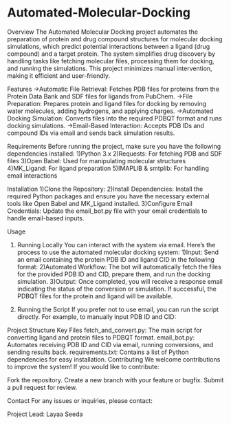 # Automated-Molecular-Docking

Overview
The Automated Molecular Docking project automates the preparation of protein and drug compound structures for molecular docking simulations, which predict potential interactions between a ligand (drug compound) and a target protein. The system simplifies drug discovery by handling tasks like fetching molecular files, processing them for docking, and running the simulations. This project minimizes manual intervention, making it efficient and user-friendly.

Features
->Automatic File Retrieval: Fetches PDB files for proteins from the Protein Data Bank and SDF files for ligands from PubChem.
->File Preparation: Prepares protein and ligand files for docking by removing water molecules, adding hydrogens, and applying charges.
->Automated Docking Simulation: Converts files into the required PDBQT format and runs docking simulations.
->Email-Based Interaction: Accepts PDB IDs and compound IDs via email and sends back simulation results.

Requirements
Before running the project, make sure you have the following dependencies installed:
1)Python 3.x
2)Requests: For fetching PDB and SDF files
3)Open Babel: Used for manipulating molecular structures
4)MK_Ligand: For ligand preparation
5)IMAPLIB & smtplib: For handling email interactions

Installation
1)Clone the Repository:
2)Install Dependencies: Install the required Python packages and ensure you have the necessary external tools like Open Babel and MK_Ligand installed.
3)Configure Email Credentials: Update the email_bot.py file with your email credentials to handle email-based inputs.

Usage
1. Running Locally
You can interact with the system via email. Here’s the process to use the automated molecular docking system:
1)Input: Send an email containing the protein PDB ID and ligand CID in the following format:
2)Automated Workflow: The bot will automatically fetch the files for the provided PDB ID and CID, prepare them, and run the docking simulation.
3)Output: Once completed, you will receive a response email indicating the status of the conversion or simulation. If successful, the PDBQT files for the protein and ligand will be available.

2. Running the Script
If you prefer not to use email, you can run the script directly. For example, to manually input PDB ID and CID:

Project Structure
Key Files
fetch_and_convert.py: The main script for converting ligand and protein files to PDBQT format.
email_bot.py: Automates receiving PDB ID and CID via email, running conversions, and sending results back.
requirements.txt: Contains a list of Python dependencies for easy installation.
Contributing
We welcome contributions to improve the system! If you would like to contribute:

Fork the repository.
Create a new branch with your feature or bugfix.
Submit a pull request for review.

Contact
For any issues or inquiries, please contact:

Project Lead: Layaa Seeda

